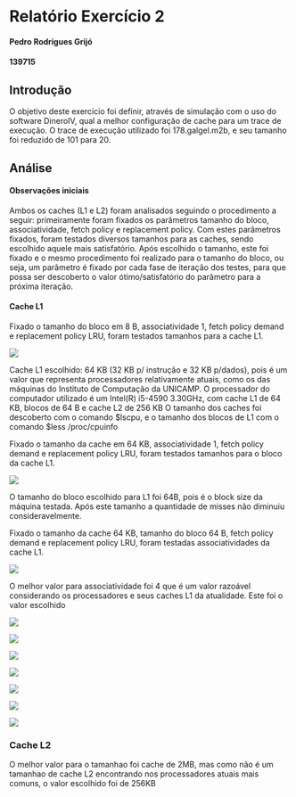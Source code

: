 # Relatório Exercício 2                                                                   

#### Pedro Rodrigues Grijó
#### 139715

## Introdução
O objetivo deste exercício foi definir, através de simulação com o uso do software DineroIV, qual a melhor configuração de cache para um trace de execução. O trace de execução utilizado foi 178.galgel.m2b, e seu tamanho foi reduzido de 101 para 20.

## Análise

#### Observações iniciais

Ambos os caches (L1 e L2) foram analisados seguindo o procedimento a seguir:
primeiramente foram fixados os parâmetros tamanho do bloco, associatividade, fetch policy e replacement policy. Com estes parâmetros fixados, foram testados diversos tamanhos para as caches, sendo escolhido aquele mais satisfatório. Após escolhido o tamanho, este foi fixado e o mesmo procedimento foi realizado para o tamanho do bloco, ou seja, um parâmetro é fixado por cada fase de iteração dos testes, para que possa ser descoberto o valor ótimo/satisfatório do parâmetro para a próxima iteração.

#### Cache L1
Fixado o tamanho do bloco em 8 B, associatividade 1, fetch policy demand e replacement policy LRU, foram testados tamanhos para a cache L1.

![](/exercicio2/graphs/miss-rate-cache-size.png "")

Cache L1 escolhido: 64 KB (32 KB p/ instrução e 32 KB p/dados), pois é um valor que representa processadores relativamente atuais, como os das máquinas do Instituto de Computação da UNICAMP. O processador do computador utilizado é um Intel(R) i5-4590 3.30GHz, com cache L1 de 64 KB, blocos de 64 B e cache L2 de 256 KB 
O tamanho dos caches foi descoberto com o comando $lscpu, e o tamanho dos blocos de L1 com o comando $less /proc/cpuinfo

Fixado o tamanho da cache em 64 KB, associatividade 1, fetch policy demand e replacement policy LRU, foram testados tamanhos para o bloco da cache L1.

![](/exercicio2/graphs/miss-rate-block-size.png "")

O tamanho do bloco escolhido para L1 foi 64B, pois é o block size da máquina testada. Após este tamanho a quantidade de misses não diminuiu consideravelmente.

Fixado o tamanho da cache 64 KB, tamanho do bloco 64 B, fetch policy demand e replacement policy LRU, foram testadas associatividades da cache L1.

![](/exercicio2/graphs/miss-rate-associativity.png "")

O melhor valor para associatividade foi 4 que é um valor razoável considerando os processadores e seus caches L1 da atualidade. Este foi o valor escolhido

![](/exercicio2/graphs/miss-rate-fetch-policy.png "")

![](/exercicio2/graphs/miss-rate-replacement-policy.png "")

![](/exercicio2/graphs/miss-rate-cache-l2-size.png "")

![](/exercicio2/graphs/miss-rate-cache-l2-block-size.png "")

![](/exercicio2/graphs/miss-rate-cache-l2-associativity.png "")

![](/exercicio2/graphs/miss-rate-cache-l2-fetch-policy.png "")

![](/exercicio2/graphs/miss-rate-cache-l2-replacement-policy.png "")





### Cache L2

O melhor valor para o tamanhao foi cache de 2MB, mas como não é um tamanhao de cache L2 encontrando nos processadores atuais mais comuns, o valor escolhido foi de 256KB

